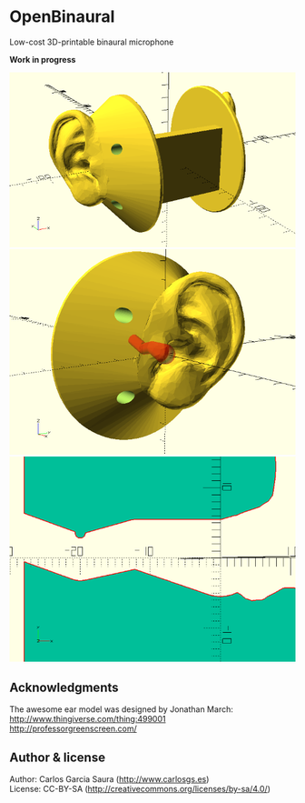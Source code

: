 # OpenBinaural
Low-cost 3D-printable binaural microphone  

**Work in progress**  

![ScreenShot](pictures/binauralMic.png)  
![ScreenShot](pictures/earCanal.png)  
![ScreenShot](pictures/earCanal_detail.png)  


Acknowledgments  
--
The awesome ear model was designed by Jonathan March:  
<http://www.thingiverse.com/thing:499001>  
<http://professorgreenscreen.com/>  


Author & license  
--
Author: Carlos Garcia Saura (<http://www.carlosgs.es>)  
License: CC-BY-SA (<http://creativecommons.org/licenses/by-sa/4.0/>)  


